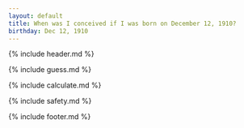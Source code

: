 ```yaml
---
layout: default
title: When was I conceived if I was born on December 12, 1910?
birthday: Dec 12, 1910
---
```


{% include header.md %}

{% include guess.md %}

{% include calculate.md %}

{% include safety.md %}

{% include footer.md %}




